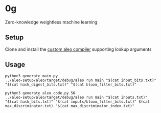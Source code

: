 # 0g

Zero-knowledge weightless machine learning

## Setup

Clone and install the [custom aleo compiler](git@github.com:zkp-gravity/aleo-setup.git) supporting lookup arguments

## Usage
```
python3 generate_main.py
../aleo-setup/aleo/target/debug/aleo run main "$(cat input_bits.txt)" "$(cat hash_digest_bits.txt)" "$(cat bloom_filter_bits.txt)" 
```

```
python3 generate_aleo_code.py 56
../aleo-setup/aleo/target/debug/aleo run main "$(cat inputs.txt)" "$(cat hash_bits.txt)" "$(cat inputs/bloom_filter_bits.txt)" $(cat max_discriminator.txt) "$(cat max_discriminator_index.txt)"
```
